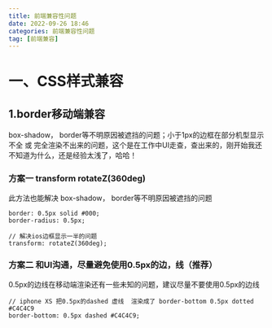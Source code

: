 ```yaml
---
title: 前端兼容性问题
date: 2022-09-26 18:46
categories: 前端兼容性问题
tag: [前端兼容] 
---
```


# 一、CSS样式兼容

## 1.border移动端兼容

box-shadow， border等不明原因被遮挡的问题；小于1px的边框在部分机型显示不全 或 完全渲染不出来的问题，这个是在工作中UI走查，查出来的，刚开始我还不知道为什么，还是经验太浅了，哈哈！

### 方案一 transform rotateZ(360deg)

此方法也能解决 box-shadow， border等不明原因被遮挡的问题

```
border: 0.5px solid #000;
border-radius: 0.5px;

// 解决ios边框显示一半的问题
transform: rotateZ(360deg);
```

### 方案二 和UI沟通，尽量避免使用0.5px的边，线（推荐）

0.5px的边线在移动端渲染还有一些未知的问题，建议尽量不要使用0.5px的边线

```
// iphone XS 把0.5px的dashed 虚线  渲染成了 border-bottom 0.5px dotted #C4C4C9
border-bottom: 0.5px dashed #C4C4C9;
```

